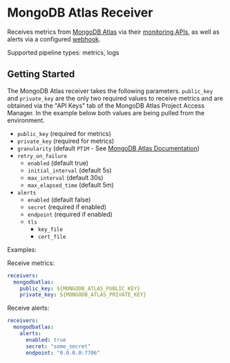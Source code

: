 # MongoDB Atlas Receiver

Receives metrics from [MongoDB Atlas](https://www.mongodb.com/cloud/atlas) 
via their [monitoring APIs](https://docs.atlas.mongodb.com/reference/api/monitoring-and-logs/),
as well as alerts via a configured [webhook](https://www.mongodb.com/docs/atlas/tutorial/third-party-service-integrations/).

Supported pipeline types: metrics, logs

## Getting Started

The MongoDB Atlas receiver takes the following parameters. `public_key` and 
`private_key` are the only two required values to receive metrics and are obtained via the 
"API Keys" tab of the MongoDB Atlas Project Access Manager. In the example
below both values are being pulled from the environment.

- `public_key` (required for metrics)
- `private_key` (required for metrics)
- `granularity` (default `PT1M` - See [MongoDB Atlas Documentation](https://docs.atlas.mongodb.com/reference/api/process-measurements/))
- `retry_on_failure`
  - `enabled` (default true)
  - `initial_interval` (default 5s)
  - `max_interval` (default 30s)
  - `max_elapsed_time` (default 5m)
- `alerts`
  - `enabled` (default false)
  - `secret` (required if enabled)
  - `endpoint` (required if enabled)
  - `tls`
    - `key_file`
    - `cert_file`

Examples:

Receive metrics:
```yaml
receivers:
  mongodbatlas:
    public_key: ${MONGODB_ATLAS_PUBLIC_KEY}
    private_key: ${MONGODB_ATLAS_PRIVATE_KEY}
```

Receive alerts:
```yaml
receivers:
  mongodbatlas:
    alerts:
      enabled: true
      secret: "some_secret"
      endpoint: "0.0.0.0:7706"
```
